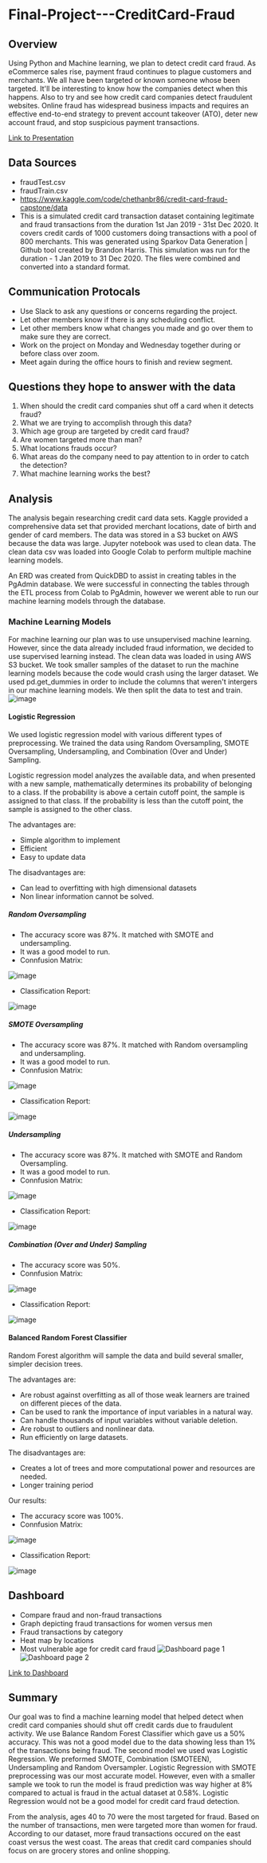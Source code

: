 # Final-Project---CreditCard-Fraud

## Overview 
Using Python and Machine learning, we plan to detect credit card fraud. As eCommerce sales rise, payment fraud continues to plague customers and merchants. We all have been targeted or known someone whose been targeted. It'll be interesting to know how the companies detect when this happens. Also to try and see how credit card companies detect fraudulent websites.
Online fraud has widespread business impacts and requires an effective end-to-end strategy to prevent account takeover (ATO), deter new account fraud, and stop suspicious payment transactions.

[Link to Presentation](https://github.com/Charmiece/Final-Project---CreditCard-Fraud/blob/main/Credit%20Card%20Fraud%20Detection%20slides.pdf)

## Data Sources
* fraudTest.csv
* fraudTrain.csv
* https://www.kaggle.com/code/chethanbr86/credit-card-fraud-capstone/data
* This is a simulated credit card transaction dataset containing legitimate and fraud transactions from the duration 1st Jan 2019 - 31st Dec 2020. It covers credit cards of 1000 customers doing transactions with a pool of 800 merchants.
This was generated using Sparkov Data Generation | Github tool created by Brandon Harris. This simulation was run for the duration - 1 Jan 2019 to 31 Dec 2020. The files were combined and converted into a standard format.

## Communication Protocals 
* Use Slack to ask any questions or concerns regarding the project. 
* Let other members know if there is any scheduling conflict. 
* Let other members know what changes you made and go over them to make sure they are correct. 
* Work on the project on Monday and Wednesday together during or before class over zoom.
* Meet again during the office hours to finish and review segment.   
 

## Questions they hope to answer with the data
1. When should the credit card companies shut off a card when it detects fraud?
2. What we are trying to accomplish through this data?
3. Which age group are targeted by credit card fraud?
4. Are women targeted more than man?
5. What locations frauds occur?
6. What areas do the company need to pay attention to in order to catch the detection?
7. What machine learning works the best?

## Analysis
The analysis begain researching credit card data sets. Kaggle provided a comprehensive data set that provided merchant locations, date of birth and gender of card members. The data was stored in a S3 bucket on AWS because the data was large. Jupyter notebook was used to clean data. The clean data csv was loaded into Google Colab to perform multiple machine learning models.

An ERD was created from QuickDBD to assist in creating tables in the PgAdmin database. We were successful in connecting the tables through the ETL process from Colab to PgAdmin, however we werent able to run our machine learning models through the database.

### Machine Learning Models
For machine learning our plan was to use unsupervised machine learning. However, since the data already included fraud information, we decided to use supervised learning instead. The clean data was loaded in using AWS S3 bucket. We took smaller samples of the dataset to run the machine learning models because the code would crash using the larger dataset. We used pd.get_dummies in order to include the columns that weren't intergers in our machine learning models. We then split the data to test and train.
![image](https://user-images.githubusercontent.com/93438483/163692609-e5da04cb-b464-4f4d-98a0-ff640ecdfa12.png)

#### Logistic Regression
We used logistic regression model with various different types of preprocessing. We trained the data using Random Oversampling, SMOTE Oversampling, Undersampling, and Combination (Over and Under) Sampling.

Logistic regression model analyzes the available data, and when presented with a new sample, mathematically determines its probability of belonging to a class. If the probability is above a certain cutoff point, the sample is assigned to that class. If the probability is less than the cutoff point, the sample is assigned to the other class.

The advantages are:
* Simple algorithm to implement
* Efficient
* Easy to update data

The disadvantages are:
* Can lead to overfitting with high dimensional datasets
* Non linear information cannot be solved.

##### Random Oversampling
* The accuracy score was 87%. It matched with SMOTE and undersampling. 
* It was a good model to run.
* Connfusion Matrix:

![image](https://user-images.githubusercontent.com/93439516/162638983-71d231d4-ad2f-4703-9392-cd14407a0a47.png)

* Classification Report: 

![image](https://user-images.githubusercontent.com/93439516/162639023-975b0122-c787-4313-ab50-21e3b2de509c.png)


##### SMOTE Oversampling
* The accuracy score was 87%. It matched with Random oversampling and undersampling. 
* It was a good model to run.
* Connfusion Matrix:

![image](https://user-images.githubusercontent.com/93439516/162639048-124bf543-315e-4939-9e9e-4287a61dadfc.png)

* Classification Report: 

![image](https://user-images.githubusercontent.com/93439516/162639059-73910ab6-1ef8-471b-9bf2-49a86f8adc87.png)

##### Undersampling
* The accuracy score was 87%. It matched with SMOTE and Random Oversampling. 
* It was a good model to run.
* Connfusion Matrix:

![image](https://user-images.githubusercontent.com/93439516/162639081-2f56ce21-876e-42dc-8e20-a81c703d831a.png)

* Classification Report:

![image](https://user-images.githubusercontent.com/93439516/162639095-939d474e-ed68-419c-986c-9b8e326a137f.png)


##### Combination (Over and Under) Sampling
* The accuracy score was 50%.
* Connfusion Matrix:

![image](https://user-images.githubusercontent.com/93439516/162639146-c56b3065-4d66-4886-a87e-dca9b00cfedb.png)

* Classification Report: 

![image](https://user-images.githubusercontent.com/93439516/162639158-0ff4445a-8613-405f-9819-493c98b869bb.png)

#### Balanced Random Forest Classifier
Random Forest algorithm will sample the data and build several smaller, simpler decision trees.

The advantages are:
* Are robust against overfitting as all of those weak learners are trained on different pieces of the data.
* Can be used to rank the importance of input variables in a natural way.
* Can handle thousands of input variables without variable deletion.
* Are robust to outliers and nonlinear data.
* Run efficiently on large datasets.

The disadvantages are:
* Creates a lot of trees and more computational power and resources are needed.
* Longer training period

Our results:
* The accuracy score was 100%.
* Connfusion Matrix:

![image](https://user-images.githubusercontent.com/93439516/162639170-a8e93b10-7368-4579-8951-054780785f24.png)

* Classification Report:

![image](https://user-images.githubusercontent.com/93439516/162639180-37f574cd-e2c4-49bc-ba57-a4ee6a66de7b.png)

## Dashboard

*	Compare fraud and non-fraud transactions
*	Graph depicting fraud transactions for women versus men
*	Fraud transactions by category
*	Heat map by locations
*	Most vulnerable age for credit card fraud
![Dashboard page 1](https://user-images.githubusercontent.com/93438483/163690831-60de42fa-b391-4bb1-8332-5544c2781225.png)
![Dashboard page 2](https://user-images.githubusercontent.com/93438483/163690441-080e97dc-ee5a-442b-8673-6237f2c1d816.png)


[Link to Dashboard](https://public.tableau.com/app/profile/charmiece.hollins/viz/CreditCardFraud-FinalProject/CreditCardFraudDetectionpg2)

## Summary
Our goal was to find a machine learning model that helped detect when credit card companies should shut off credit cards due to fraudulent activity. We use Balance Random Forest Classifier which gave us a 50% accuracy. This was not a good model due to the data showing less than 1% of the transactions being fraud. The second model we used was Logistic Regression. We preformed SMOTE, Combination (SMOTEEN), Undersampling and Random Oversampler. Logistic Regression with SMOTE preprocessing was our most accurate model. However, even with a smaller sample we took to run the model is fraud prediction was way higher at 8% compared to actual is fraud in the actual dataset at 0.58%. Logistic Regression would not be a good model for credit card fraud detection.

From the analysis, ages 40 to 70 were the most targeted for fraud. Based on the number of transactions, men were targeted more than women for fraud. According to our dataset, more fraud transactions occured on the east coast versus the west coast. The areas that credit card companies should focus on are grocery stores and online shopping.
